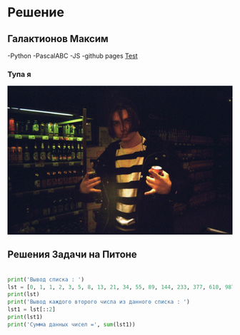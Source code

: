 # Решение

## Галактионов Максим
-Python
-PascalABC
-JS
-github pages
[Test](https://github.com/python-basic/sem3-lr2-Fourwqw/edit..)
### Тупа я
![Максон с энергетиками, что может быть лучше?](Ya.jpg "Title is optional")
 
## Решения Задачи на Питоне

```python

print('Вывод списка : ')
lst = [0, 1, 1, 2, 3, 5, 8, 13, 21, 34, 55, 89, 144, 233, 377, 610, 987, 1597, 2584, 4181, 6765, 10946]
print(lst)
print('Вывод каждого второго числа из данного списка : ')
lst1 = lst[::2]
print(lst1)
print('Сумма данных чисел =', sum(lst1))
```
